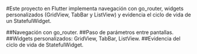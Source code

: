 #Este proyecto en Flutter implementa navegación con go_router, widgets personalizados (GridView, TabBar y ListView) y evidencia el ciclo de vida de un StatefulWidget.

##Navegación con go_router.
##Paso de parámetros entre pantallas.
##Widgets personalizados: GridView, TabBar, ListView.
##Evidencia del ciclo de vida de StatefulWidget.